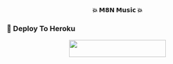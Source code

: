 <p align="center">
    <br><b>💥 𝗠𝟴𝗡 𝗠𝘂𝘀𝗶𝗰 💥</b><br>
</p>


### 🚀 Deploy To Heroku
  
  <p align="center"><a href="https://heroku.com/deploy?template=https://github.com/UnknownMortal/Music-Bot-v2"> <img src="https://img.shields.io/badge/Deploy%20To%20Heroku-black?style=for-the-badge&logo=heroku" width="220" height="38.45"/></a></p>
